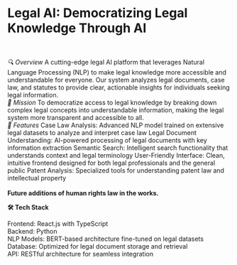 # Legal AI: Democratizing Legal Knowledge Through AI
<br />

_🔍 Overview_
A cutting-edge legal AI platform that leverages Natural Language Processing (NLP) to make legal knowledge more accessible and understandable for everyone. Our system analyzes legal documents, case law, and statutes to provide clear, actionable insights for individuals seeking legal information.
<br />
_🎯 Mission_
To democratize access to legal knowledge by breaking down complex legal concepts into understandable information, making the legal system more transparent and accessible to all.
<br />
_🚀 Features_
  Case Law Analysis: Advanced NLP model trained on extensive legal datasets to analyze and interpret case law
  Legal Document Understanding: AI-powered processing of legal documents with key information extraction
  Semantic Search: Intelligent search functionality that understands context and legal terminology
  User-Friendly Interface: Clean, intuitive frontend designed for both legal professionals and the general public
  Patent Analysis: Specialized tools for understanding patent law and intellectual property
<br /> <br />
**Future additions of human rights law in the works.**

**🛠️ Tech Stack**

Frontend: React.js with TypeScript
<br />
Backend: Python
<br />
NLP Models: BERT-based architecture fine-tuned on legal datasets
<br />
Database: Optimized for legal document storage and retrieval
<br />
API: RESTful architecture for seamless integration

